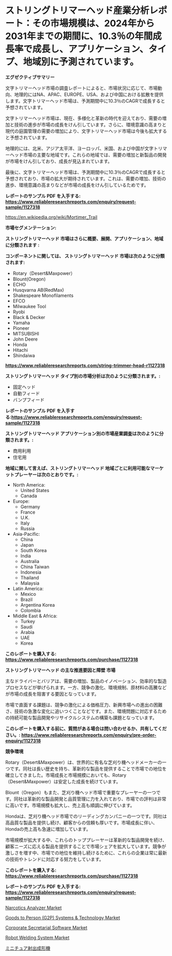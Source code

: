 <p><h1>ストリングトリマーヘッド産業分析レポート：その市場規模は、2024年から2031年までの期間に、10.3％の年間成長率で成長し、アプリケーション、タイプ、地域別に予測されています。</h1></p><p><strong>エグゼクティブサマリー</strong></p>
<p><p>文字トリマーヘッド市場の調査レポートによると、市場状況に応じて、市場動向、地理的にはNA、APAC、EUROPE、USA、および中国における拡散を提供します。文字トリマーヘッド市場は、予測期間中に10.3％のCAGRで成長すると予想されています。</p><p>文字トリマーヘッド市場は、現在、多様化と革新の時代を迎えており、需要の増加と技術の進歩が市場の成長をけん引しています。さらに、環境意識の高まりと現代の庭園管理の需要の増加により、文字トリマーヘッド市場は今後も拡大すると予想されています。</p><p>地理的には、北米、アジア太平洋、ヨーロッパ、米国、および中国が文字トリマーヘッド市場の主要な地域です。これらの地域では、需要の増加と新製品の開発が市場をけん引しており、成長が見込まれています。</p><p>最後に、文字トリマーヘッド市場は、予測期間中に10.3％のCAGRで成長すると予想されており、市場の拡大が期待されています。これは、需要の増加、技術の進歩、環境意識の高まりなどが市場の成長をけん引しているためです。</p></p>
<p><strong>レポートのサンプル PDF を入手する: <a href="https://www.reliableresearchreports.com/enquiry/request-sample/1127318">https://www.reliableresearchreports.com/enquiry/request-sample/1127318</a></strong></p>
<p><a href="https://en.wikipedia.org/wiki/Mortimer_Trail">https://en.wikipedia.org/wiki/Mortimer_Trail</a></p>
<p><strong>市場セグメンテーション:</strong></p>
<p><strong> ストリングトリマーヘッド 市場はさらに概要、展開、アプリケーション、地域に分類されます :</strong></p>
<p><strong>コンポーネントに関しては、 ストリングトリマーヘッド 市場は次のように分類されます:</strong></p>
<p><ul><li>Rotary（Desert&Maxpower）</li><li>Blount(Oregon)</li><li>ECHO</li><li>Husqvarna AB(RedMax)</li><li>Shakespeare Monofilaments</li><li>EFCO</li><li>Milwaukee Tool</li><li>Ryobi</li><li>Black & Decker</li><li>Yamaha</li><li>Pioneer</li><li>MITSUBISHI</li><li>John Deere</li><li>Honda</li><li>Hitachi</li><li>Shindaiwa</li></ul></p>
<p><strong><a href="https://www.reliableresearchreports.com/string-trimmer-head-r1127318">https://www.reliableresearchreports.com/string-trimmer-head-r1127318</a></strong></p>
<p><strong> ストリングトリマーヘッド タイプ別の市場分析は次のように分類されます。:</strong></p>
<p><ul><li>固定ヘッド</li><li>自動フィード</li><li>バンプフィード</li></ul></p>
<p><strong>レポートのサンプル PDF を入手する:<a href="https://www.reliableresearchreports.com/enquiry/request-sample/1127318">https://www.reliableresearchreports.com/enquiry/request-sample/1127318</a></strong></p>
<p><strong> ストリングトリマーヘッド アプリケーション別の市場産業調査は次のように分類されます。:</strong></p>
<p><ul><li>商用利用</li><li>住宅用</li></ul></p>
<p><strong>地域に関して言えば、ストリングトリマーヘッド 地域ごとに利用可能なマーケットプレーヤーは次のとおりです。:</strong></p>
<p><ul>
    <li>
        North America:
        <ul>
            <li>United States</li>
            <li>Canada</li>
        </ul>
    </li>
    <li>
        Europe:
        <ul>
            <li>Germany</li>
            <li>France</li>
            <li>U.K.</li>
            <li>Italy</li>
            <li>Russia</li>
        </ul>
    </li>
    <li>
        Asia-Pacific:
        <ul>
            <li>China</li>
            <li>Japan</li>
            <li>South Korea</li>
            <li>India</li>
            <li>Australia</li>
            <li>China Taiwan</li>
            <li>Indonesia</li>
            <li>Thailand</li>
            <li>Malaysia</li>
        </ul>
    </li>
    <li>
        Latin America:
        <ul>
            <li>Mexico</li>
            <li>Brazil</li>
            <li>Argentina Korea</li>
            <li>Colombia</li>
        </ul>
    </li>
    <li>
        Middle East & Africa:
        <ul>
            <li>Turkey</li>
            <li>Saudi</li>
            <li>Arabia</li>
            <li>UAE</li>
            <li>Korea</li>
        </ul>
    </li>
    </ul></p>
<p><strong>このレポートを購入する: <a href="https://www.reliableresearchreports.com/purchase/1127318">https://www.reliableresearchreports.com/purchase/1127318</a></strong></p>
<p><strong>ストリングトリマーヘッド の主な推進要因と障壁 市場</strong></p>
<p><p>主なドライバーとバリアは、需要の増加、製品のイノベーション、効率的な製造プロセスなどが挙げられます。一方、競争の激化、環境規制、原材料の高騰などが市場の成長を阻害する要因となっています。</p><p>市場で直面する課題は、競争の激化による価格圧力、新興市場への進出の困難さ、技術の急激な変化に追いつくことなどです。また、環境問題に対応するための持続可能な製品開発やリサイクルシステムの構築も課題となっています。</p></p>
<p><strong>このレポートを購入する前に、質問がある場合は問い合わせるか、共有してください。: <a href="https://www.reliableresearchreports.com/enquiry/pre-order-enquiry/1127318">https://www.reliableresearchreports.com/enquiry/pre-order-enquiry/1127318</a></strong></p>
<p><strong>競争環境</strong></p>
<p><p>Rotary（Desert&Maxpower）は、世界的に有名な芝刈り機ヘッドメーカーの一つです。同社は長い歴史を持ち、革新的な製品を提供することで市場での地位を確立してきました。市場成長と市場規模においても、Rotary（Desert&Maxpower）は安定した成長を続けています。</p><p>Blount（Oregon）もまた、芝刈り機ヘッド市場で重要なプレーヤーの一つです。同社は革新的な製品開発と品質管理に力を入れており、市場での評判は非常に高いです。市場規模も拡大し、売上高も順調に伸びています。</p><p>Hondaは、芝刈り機ヘッド市場でのリーディングカンパニーの一つです。同社は高品質な製品を提供し続け、顧客からの信頼も厚いです。市場成長に伴い、Hondaの売上高も急速に増加しています。</p><p>市場規模が拡大する中、これらのトッププレーヤーは革新的な製品開発を続け、顧客ニーズに応える製品を提供することで市場シェアを拡大しています。競争が激しさを増す中、市場での地位を維持し続けるために、これらの企業は常に最新の技術やトレンドに対応する努力をしています。</p></p>
<p><strong>このレポートを購入する: <a href="https://www.reliableresearchreports.com/purchase/1127318">https://www.reliableresearchreports.com/purchase/1127318</a></strong></p>
<p><strong>レポートのサンプル PDF を入手する: <a href="https://www.reliableresearchreports.com/enquiry/request-sample/1127318">https://www.reliableresearchreports.com/enquiry/request-sample/1127318</a></strong><strong></strong></p>
<p><p><a href="https://issuu.com/reportprime-2/docs/narcotics-analyzer-market-size-2030.pptx">Narcotics Analyzer Market</a></p><p><a href="https://www.linkedin.com/pulse/navigating-global-goods-person-g2p-systems-technology-market-nmrne">Goods to Person (G2P) Systems & Technology Market</a></p><p><a href="https://github.com/waylose1223/Market-Research-Report-List-2/blob/main/corporate-secretarial-software-market.md">Corporate Secretarial Software Market</a></p><p><a href="https://issuu.com/reportprime-2/docs/robot-welding-system-market-size-2030.pptx">Robot Welding System Market</a></p><p><a href="https://github.com/lababdou/Market-Research-Report-List-5/blob/main/422182645831.md">ミニチュア射出成形機</a></p></p>